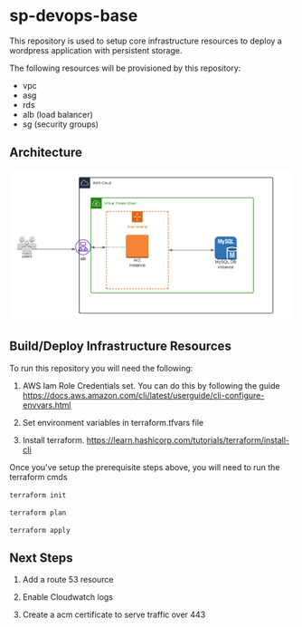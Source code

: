 # sp-devops-base
This repository is used to setup core infrastructure resources to deploy a wordpress application with persistent storage.

The following resources will be provisioned by this repository:

* vpc
* asg
* rds
* alb (load balancer)
* sg (security groups)

## Architecture

![Alt](SP-Architecture.png)


## Build/Deploy Infrastructure Resources

To run this repository you will need the following:

1. AWS Iam Role Credentials set. You can do this by following the guide https://docs.aws.amazon.com/cli/latest/userguide/cli-configure-envvars.html

2. Set environment variables in terraform.tfvars file

3. Install terraform. https://learn.hashicorp.com/tutorials/terraform/install-cli

Once you've setup the prerequisite steps above, you will need to run the terraform cmds

`terraform init`

`terraform plan`

`terraform apply`

## Next Steps

1. Add a route 53 resource

2. Enable Cloudwatch logs

3. Create a acm certificate to serve traffic over 443